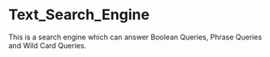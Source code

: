 Text_Search_Engine
==================

This is a search engine which can answer Boolean Queries, Phrase Queries and Wild Card Queries.
